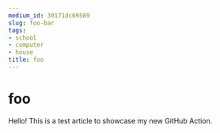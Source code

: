 ```yaml
---
medium_id: 30171dc69589
slug: foo-bar
tags:
- school
- computer
- house
title: foo
---
```


# foo
Hello! This is a test article to showcase my new GitHub Action.